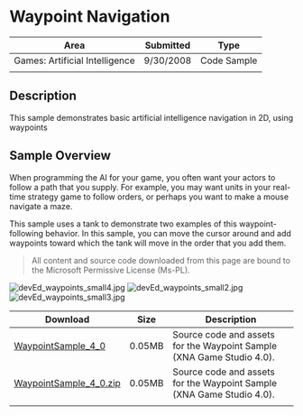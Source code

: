 # Waypoint Navigation

|Area|Submitted|Type|
|-|-|-|
Games: Artificial Intelligence|9/30/2008|Code Sample
||||

## Description

This sample demonstrates basic artificial intelligence navigation in 2D, using waypoints

## Sample Overview

When programming the AI for your game, you often want your actors to follow a path that you supply. For example, you may want units in your real-time strategy game to follow orders, or perhaps you want to make a mouse navigate a maze.

This sample uses a tank to demonstrate two examples of this waypoint-following behavior. In this sample, you can move the cursor around and add waypoints toward which the tank will move in the order that you add them.

> All content and source code downloaded from this page are bound to the Microsoft Permissive License (Ms-PL).

![devEd_waypoints_small4.jpg](https://github.com/simondarksidej/XNAGameStudio/blob/master/Images/devEd_waypoints_small4.jpg?raw=true)
![devEd_waypoints_small2.jpg](https://github.com/simondarksidej/XNAGameStudio/blob/master/Images/devEd_waypoints_small2.jpg?raw=true)
![devEd_waypoints_small3.jpg](https://github.com/simondarksidej/XNAGameStudio/blob/master/Images/devEd_waypoints_small3.jpg?raw=true)

Download | Size | Description
---|---|---|
[WaypointSample_4_0](https://github.com/simondarksidej/XNAGameStudio/tree/master/Samples/WaypointSample_4_0) | 0.05MB | Source code and assets for the Waypoint Sample (XNA Game Studio 4.0).
[WaypointSample_4_0.zip](https://github.com/simondarksidej/XNAGameStudioZips/raw/zips/WaypointSample_4_0.zip) | 0.05MB | Source code and assets for the Waypoint Sample (XNA Game Studio 4.0).
||||
